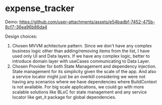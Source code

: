 # expense_tracker
Demo:
https://github.com/user-attachments/assets/e54badbf-7452-475b-8cf7-36ea96b86da4

Design choices:
1. Chosen MVVM achitecture pattern. Since we don't have any complex business logic other than adding/removing items from the list, I have used only UI and Data layers. If we have any complex logic, better to introduce domain layer with useCases communicating to Data Layer.
2. Chosen Provider for both State Management and dependency injection. State management for its simplicity given the scale of the app. And also a service locator might just be an overkill considering we were not having any scenarios where we have dependencies where BuildContext is not available. For big scale applications, we could go with more scalable solutions like BLoC for state management and any service locator like get_it package for global dependencies.

